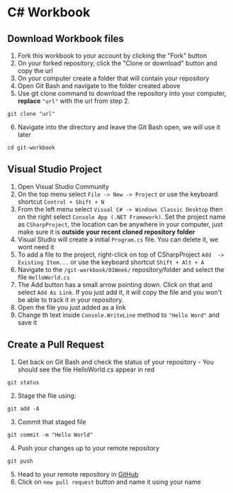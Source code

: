 # C# Workbook

## Download Workbook files
1. Fork this workbook to your account by clicking the "Fork" button
2. On your forked repository, click the "Clone or download" button and copy the url
3. On your computer create a folder that will contain your repository
4. Open Git Bash and navigate to the folder created above
5. Use git clone command to download the repository into your computer, **replace** `"url"` with the url from step 2.

```
git clone "url"
```
6. Navigate into the directory and leave the Git Bash open, we will use it later

```
cd git-workbook
```

## Visual Studio Project 

1. Open Visual Studio Community
2. On the top menu select `File -> New -> Project` or use the keyboard shortcut `Control + Shift + N`
3. From the left menu select `Visual C# -> Windows Classic Desktop` then on the right select `Console App (.NET Framework)`. Set the project name as `CSharpProject`, the location can be anywhere in your computer, just make sure it is **outside your recent cloned repository folder**
4. Visual Studio will create a initial `Program.cs` file. You can delete it, we wont need it
5. To add a file to the project, right-click on top of CSharpProject `Add  -> Existing Item...` or use the keyboard shortcut `Shift + Alt + A`
6. Navigate to the `/git-workbook/01Week/` repository/folder and select the file `HelloWorld.cs`
7. The Add button has a small arrow pointing down. Click on that and select `Add As Link`. If you just add it, it will copy the file and you won't be able to track it in your repository.
8. Open the file you just added as a link
9. Change th text inside `Console.WriteLine` method to `"Hello Word"` and save it


## Create a Pull Request
1. Get back on Git Bash and check the status of your repository - You should see the file HelloWorld.cs appear in red
```
git status
```
2. Stage the file using:
```
git add -A
```
3. Commit that staged file
```
git commit -m "Hello World"
```
4. Push your changes up to your remote repository
```
git push
```
5. Head to your remote repository in [GitHub](www.github.com)
6. Click on `new pull request` button and name it using your name